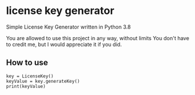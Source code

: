 # license key generator
Simple License Key Generator written in Python 3.8

You are allowed to use this project in any way, without limits
You don't have to credit me, but I would appreciate it if you did.

## How to use

    key = LicenseKey()
    keyValue = key.generateKey()
    print(keyValue)
